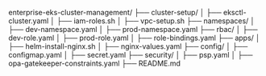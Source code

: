 enterprise-eks-cluster-management/
├── cluster-setup/
│   ├── eksctl-cluster.yaml
│   ├── iam-roles.sh
│   ├── vpc-setup.sh
├── namespaces/
│   ├── dev-namespace.yaml
│   ├── prod-namespace.yaml
├── rbac/
│   ├── dev-role.yaml
│   ├── prod-role.yaml
│   ├── role-bindings.yaml
├── apps/
│   ├── helm-install-nginx.sh
│   ├── nginx-values.yaml
├── config/
│   ├── configmap.yaml
│   ├── secret.yaml
├── security/
│   ├── psp.yaml
│   ├── opa-gatekeeper-constraints.yaml
├── README.md
